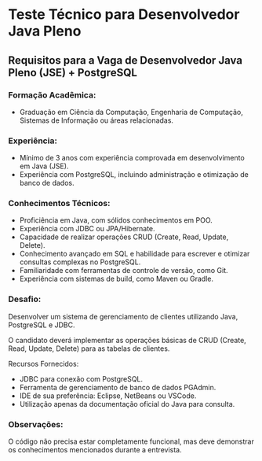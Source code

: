 <h1>Teste Técnico para Desenvolvedor Java Pleno</h1>

<h2>Requisitos para a Vaga de Desenvolvedor Java Pleno (JSE) + PostgreSQL</h2>

<h3>Formação Acadêmica:</h3>
<ul>
    <li>Graduação em Ciência da Computação, Engenharia de Computação, Sistemas de Informação ou áreas relacionadas.</li>
</ul>

<h3>Experiência:</h3>
<ul>
    <li>Mínimo de 3 anos com experiência comprovada em desenvolvimento em Java (JSE).</li>
    <li>Experiência com PostgreSQL, incluindo administração e otimização de banco de dados.</li>
</ul>

<h3>Conhecimentos Técnicos:</h3>
<ul>
    <li>Proficiência em Java, com sólidos conhecimentos em POO.</li>
    <li>Experiência com JDBC ou JPA/Hibernate.</li>
    <li>Capacidade de realizar operações CRUD (Create, Read, Update, Delete).</li>
    <li>Conhecimento avançado em SQL e habilidade para escrever e otimizar consultas complexas no PostgreSQL.</li>
    <li>Familiaridade com ferramentas de controle de versão, como Git.</li>
    <li>Experiência com sistemas de build, como Maven ou Gradle.</li>
</ul>

<h3>Desafio:</h3>

<p>Desenvolver um sistema de gerenciamento de clientes utilizando Java, PostgreSQL e JDBC. 
<p></p>O candidato deverá implementar as operações básicas de CRUD (Create, Read, Update, Delete) para as tabelas de clientes.

Recursos Fornecidos:

<ul>
   <li>JDBC para conexão com PostgreSQL.</li>
  <li>Ferramenta de gerenciamento de banco de dados PGAdmin.</li>
  <li>IDE de sua preferência: Eclipse, NetBeans ou VSCode.</li>
  <li>Utilização apenas da documentação oficial do Java para consulta.</li>
</ul>


   <h3>Observações:</h3>
 
   O código não precisa estar completamente funcional, mas deve demonstrar os conhecimentos mencionados durante a entrevista.
